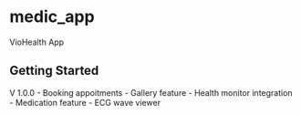 # medic_app

VioHealth App

## Getting Started

V 1.0.0
    - Booking appoitments
    - Gallery feature
    - Health monitor integration
    - Medication feature
    - ECG wave viewer